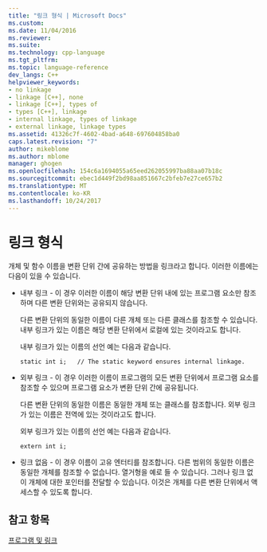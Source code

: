 ```yaml
---
title: "링크 형식 | Microsoft Docs"
ms.custom: 
ms.date: 11/04/2016
ms.reviewer: 
ms.suite: 
ms.technology: cpp-language
ms.tgt_pltfrm: 
ms.topic: language-reference
dev_langs: C++
helpviewer_keywords:
- no linkage
- linkage [C++], none
- linkage [C++], types of
- types [C++], linkage
- internal linkage, types of linkage
- external linkage, linkage types
ms.assetid: 41326c7f-4602-4bad-a648-697604858ba0
caps.latest.revision: "7"
author: mikeblome
ms.author: mblome
manager: ghogen
ms.openlocfilehash: 154c6a1694055a65eed262055997ba88aa07b18c
ms.sourcegitcommit: ebec1d449f2bd98aa851667c2bfeb7e27ce657b2
ms.translationtype: MT
ms.contentlocale: ko-KR
ms.lasthandoff: 10/24/2017
---
```

# <a name="types-of-linkage"></a>링크 형식
개체 및 함수 이름을 변환 단위 간에 공유하는 방법을 링크라고 합니다. 이러한 이름에는 다음이 있을 수 있습니다.  
  
-   내부 링크 - 이 경우 이러한 이름이 해당 변환 단위 내에 있는 프로그램 요소만 참조하며 다른 변환 단위와는 공유되지 않습니다.  
  
     다른 변환 단위의 동일한 이름이 다른 개체 또는 다른 클래스를 참조할 수 있습니다. 내부 링크가 있는 이름은 해당 변환 단위에서 로컬에 있는 것이라고도 합니다.  
  
     내부 링크가 있는 이름의 선언 예는 다음과 같습니다.  
  
    ```  
    static int i;   // The static keyword ensures internal linkage.  
    ```  
  
-   외부 링크 - 이 경우 이러한 이름이 프로그램의 모든 변환 단위에서 프로그램 요소를 참조할 수 있으며 프로그램 요소가 변환 단위 간에 공유됩니다.  
  
     다른 변환 단위의 동일한 이름은 동일한 개체 또는 클래스를 참조합니다. 외부 링크가 있는 이름은 전역에 있는 것이라고도 합니다.  
  
     외부 링크가 있는 이름의 선언 예는 다음과 같습니다.  
  
    ```  
    extern int i;  
    ```  
  
-   링크 없음 - 이 경우 이름이 고유 엔터티를 참조합니다. 다른 범위의 동일한 이름은 동일한 개체를 참조할 수 없습니다. 열거형을 예로 들 수 있습니다. 그러나 링크 없이 개체에 대한 포인터를 전달할 수 있습니다. 이것은 개체를 다른 변환 단위에서 액세스할 수 있도록 합니다.  
  
## <a name="see-also"></a>참고 항목  
 [프로그램 및 링크](../cpp/program-and-linkage-cpp.md)